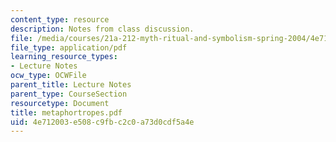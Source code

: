 ```yaml
---
content_type: resource
description: Notes from class discussion.
file: /media/courses/21a-212-myth-ritual-and-symbolism-spring-2004/4e712003e508c9fbc2c0a73d0cdf5a4e_metaphortropes.pdf
file_type: application/pdf
learning_resource_types:
- Lecture Notes
ocw_type: OCWFile
parent_title: Lecture Notes
parent_type: CourseSection
resourcetype: Document
title: metaphortropes.pdf
uid: 4e712003-e508-c9fb-c2c0-a73d0cdf5a4e
---
```

